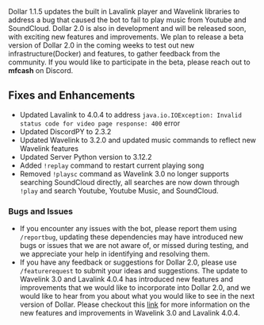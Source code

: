 Dollar 1.1.5 updates the built in Lavalink player and Wavelink libraries to address a bug that caused the bot to fail to play music from Youtube and SoundCloud. Dollar 2.0 is also in development and will be released soon, with exciting new features and improvements. We plan to release a beta version of Dollar 2.0 in the coming weeks to test out new infrastructure(Docker) and features, to gather feedback from the community. If you would like to participate in the beta, please reach out to __mfcash__ on Discord.

## Fixes and Enhancements

- Updated Lavalink to 4.0.4 to address `java.io.IOException: Invalid status code for video page response: 400` error
- Updated DiscordPY to 2.3.2
- Updated Wavelink to 3.2.0 and updated music commands to reflect new Wavelink features
- Updated Server Python version to 3.12.2
- Added `!replay` command to restart current playing song
- Removed `!playsc` command as Wavelink 3.0 no longer supports searching SoundCloud directly, all searches are now down through `!play` and search Youtube, Youtube Music, and SoundCloud.


### Bugs and Issues
- If you encounter any issues with the bot, please report them using `/reportbug`, updating these dependencies may have introduced new bugs or issues that we are not aware of, or missed during testing, and we appreciate your help in identifying and resolving them. 
- If you have any feedback or suggestions for Dollar 2.0, please use `/featurerequest` to submit your ideas and suggestions. The update to Wavelink 3.0 and Lavalink 4.0.4 has introduced new features and improvements that we would like to incorporate into Dollar 2.0, and we would like to hear from you about what you would like to see in the next version of Dollar. Please checkout this [link](https://wavelink.dev/en/latest/migrating.html) for more information on the new features and improvements in Wavelink 3.0 and Lavalink 4.0.4.